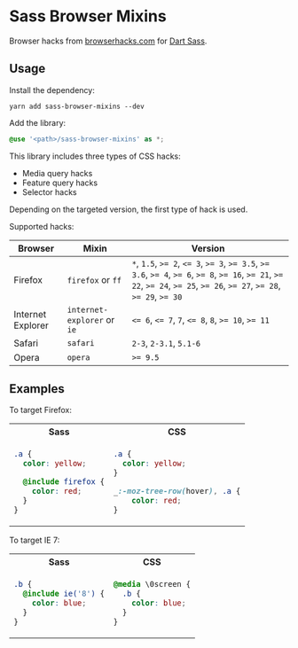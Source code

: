 # Sass Browser Mixins

Browser hacks from [browserhacks.com](https://browserhacks.com/) for [Dart Sass](https://sass-lang.com/dart-sass).

## Usage

Install the dependency:
```
yarn add sass-browser-mixins --dev
```

Add the library:
```scss
@use '<path>/sass-browser-mixins' as *;
```

This library includes three types of CSS hacks:

- Media query hacks
- Feature query hacks
- Selector hacks

Depending on the targeted version, the first type of hack is used.

Supported hacks:

| Browser | Mixin | Version |
| ------- | ----- | ------- |
| Firefox | `firefox` or `ff` | `*`, `1.5`, `>= 2`, `<= 3`, `>= 3`, `>= 3.5`, `>= 3.6`, `>= 4`, `>= 6`, `>= 8`, `>= 16`, `>= 21`, `>= 22`, `>= 24`, `>= 25`, `>= 26`, `>= 27`, `>= 28`, `>= 29`, `>= 30` |
| Internet Explorer | `internet-explorer` or `ie` | `<= 6`, `<= 7`, `7`, `<= 8`, `8`, `>= 10`, `>= 11`|
| Safari | `safari` | `2-3`, `2-3.1`, `5.1-6` |
| Opera | `opera` | `>= 9.5` |

## Examples

To target Firefox:

<table>
<tr>
  <th>Sass</th>
  <th>CSS</th>
</tr>
<tr>
<td>

```scss
.a {
  color: yellow;

  @include firefox {
    color: red;
  }
}
```

</td>
<td>

```css
.a {
  color: yellow;
}

_:-moz-tree-row(hover), .a {
    color: red;
}
```

</td>
</tr>
</table>

To target IE 7:

<table>
<tr>
  <th>Sass</th>
  <th>CSS</th>
</tr>
<tr>
<td>

```scss
.b {
  @include ie('8') {
    color: blue;
  }
}
```

</td>
<td>

```css
@media \0screen {
  .b {
    color: blue;
  }
}
```

</td>
</tr>
</table>